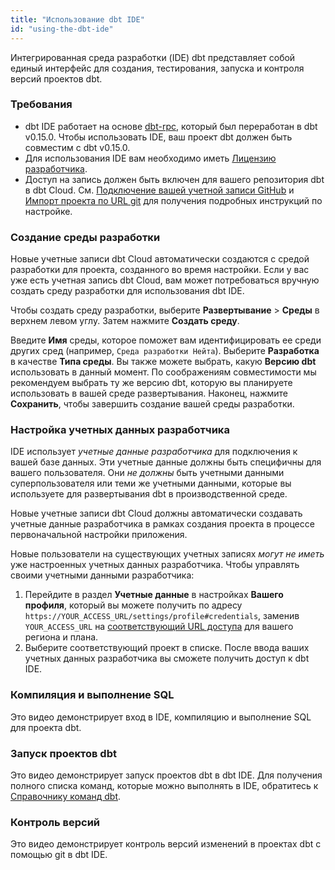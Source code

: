 ```yaml
---
title: "Использование dbt IDE"
id: "using-the-dbt-ide"
---
```


Интегрированная среда разработки (IDE) dbt представляет собой единый интерфейс для создания, тестирования, запуска и контроля версий проектов dbt.

### Требования

- dbt IDE работает на основе [dbt-rpc](/reference/commands/rpc), который был переработан в dbt v0.15.0. Чтобы использовать IDE, ваш проект dbt должен быть совместим с dbt v0.15.0.
- Для использования IDE вам необходимо иметь [Лицензию разработчика](/docs/cloud/manage-access/seats-and-users).
- Доступ на запись должен быть включен для вашего репозитория dbt в dbt Cloud. См. [Подключение вашей учетной записи GitHub](/docs/cloud/git/connect-github) и [Импорт проекта по URL git](/docs/cloud/git/import-a-project-by-git-url) для получения подробных инструкций по настройке.

### Создание среды разработки
Новые учетные записи dbt Cloud автоматически создаются с средой разработки для проекта, созданного во время настройки. Если у вас уже есть учетная запись dbt Cloud, вам может потребоваться вручную создать среду разработки для использования dbt IDE.

Чтобы создать среду разработки, выберите **Развертывание** > **Среды** в верхнем левом углу. Затем нажмите **Создать среду**.

<Lightbox src="/img/docs/running-a-dbt-project/using-the-dbt-ide/empty-env-page.png" title="Создание новой среды для проекта Analytics"/>

Введите **Имя** среды, которое поможет вам идентифицировать ее среди других сред (например, `Среда разработки Нейта`). Выберите **Разработка** в качестве **Типа среды**. Вы также можете выбрать, какую **Версию dbt** использовать в данный момент. По соображениям совместимости мы рекомендуем выбрать ту же версию dbt, которую вы планируете использовать в вашей среде развертывания. Наконец, нажмите **Сохранить**, чтобы завершить создание вашей среды разработки.

<Lightbox src="/img/docs/running-a-dbt-project/using-the-dbt-ide/create-dev-env.png" title="Создание среды разработки"/>

### Настройка учетных данных разработчика

IDE использует *учетные данные разработчика* для подключения к вашей базе данных. Эти учетные данные должны быть специфичны для вашего пользователя. Они *не должны* быть учетными данными суперпользователя или теми же учетными данными, которые вы используете для развертывания dbt в производственной среде.

Новые учетные записи dbt Cloud должны автоматически создавать учетные данные разработчика в рамках создания проекта в процессе первоначальной настройки приложения.

<Lightbox src="/img/docs/running-a-dbt-project/using-the-dbt-ide/dev-cred-project-setup.png" title="Учетные данные разработчика создаются во время настройки проекта"/>

Новые пользователи на существующих учетных записях *могут не иметь* уже настроенных учетных данных разработчика. 
Чтобы управлять своими учетными данными разработчика:
1. Перейдите в раздел **Учетные данные** в настройках **Вашего профиля**, который вы можете получить по адресу `https://YOUR_ACCESS_URL/settings/profile#credentials`, заменив `YOUR_ACCESS_URL` на [соответствующий URL доступа](/docs/cloud/about-cloud/access-regions-ip-addresses) для вашего региона и плана. 
2. Выберите соответствующий проект в списке. После ввода ваших учетных данных разработчика вы сможете получить доступ к dbt IDE.

<Lightbox src="/img/docs/running-a-dbt-project/using-the-dbt-ide/dev-cred-edit-proj.png" title="Настройка учетных данных разработчика в вашем профиле."/>

### Компиляция и выполнение SQL

Это видео демонстрирует вход в IDE, компиляцию и выполнение SQL для проекта dbt.

<LoomVideo id="a4a1695e0f2445ffbbef8a2ccf514877" />

### Запуск проектов dbt

Это видео демонстрирует запуск проектов dbt в dbt IDE. Для получения полного списка команд, которые можно выполнять в IDE, обратитесь к [Справочнику команд dbt](/reference/dbt-commands).

<LoomVideo id="3f247c8ee0c7414b88eb64ac75b8918d" />

### Контроль версий

Это видео демонстрирует контроль версий изменений в проектах dbt с помощью git в dbt IDE.

<LoomVideo id="efa64fa9db6346c4b0f4c64999146445" />